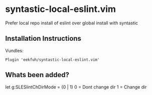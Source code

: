 # syntastic-local-eslint.vim

Prefer local repo install of eslint over global install with syntastic

Installation Instructions
-------------------------

Vundles:

```
Plugin 'eekfuh/syntastic-local-eslint.vim'
```

Whats been added?
-----------------


let g:SLESlintChDirMode = (0 | 1)
0 = Dont change dir
1 = Change dir

